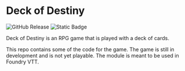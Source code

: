 # Deck of Destiny
![GitHub Release](https://img.shields.io/github/v/release/elsarfhem/foundry-dod)
![Static Badge](https://img.shields.io/badge/license-Commercial-cc?style=flat)

Deck of Destiny is an RPG game that is played with a deck of cards.

This repo contains some of the code for the game. The game is still in development and is not yet playable.
The module is meant to be used in Foundry VTT.
